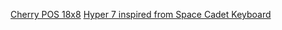 [Cherry POS 18x8](http://xahlee.info/kbd/cherry_point_of_sale_keyboards.html)
[Hyper 7 inspired from Space Cadet Keyboard](xahlee.info/kbd/hyper_7_keyboard.html)
